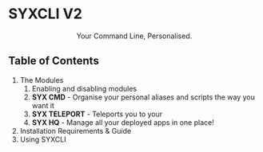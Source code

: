 # SYXCLI V2

<center>Your Command Line, Personalised.</center>

## Table of Contents

1. The Modules
   1. Enabling and disabling modules
   2. **SYX CMD** - Organise your personal aliases and scripts the way you want it
   3. **SYX TELEPORT** - Teleports you to your 
   4. **SYX HQ** - Manage all your deployed apps in one place!
2. Installation Requirements & Guide
3. Using SYXCLI

